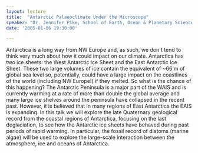 ```yaml
---
layout: lecture
title:  "Antarctic Palaeoclimate Under the Microscope"
speaker: "Dr. Jennifer Pike, School of Earth, Ocean & Planetary Sciences, Cardiff University"
date: '2005-01-06 19:30:00'

---
```

Antarctica is a long way from NW Europe and, as such, we don't tend to think very much about how it could impact on our climate. Antarctica has two ice sheets: the West Antarctic Ice Sheet and the East Antarctic Ice Sheet. These two large volumes of ice contain the equivalent of ~66 m of global sea level so, potentially, could have a large impact on the coastlines of the world (including NW Europe!) if they melted. So what is the chance of this happening? The Antarctic Peninsula is a major part of the WAIS and is currently warming at a rate of more than double the global average and many large ice shelves around the peninsula have collapsed in the recent past. However, it is believed that in many regions of East Antarctica the EAIS is expanding. In this talk we will explore the late Quaternary geological record from the coastal regions of Antarctica, focusing on the last deglaciation, to see how the Antarctic ice sheets have behaved during past periods of rapid warming. In particular, the fossil record of diatoms (marine algae) will be used to explore the large-scale interaction between the atmosphere, ice and oceans of Antarctica.